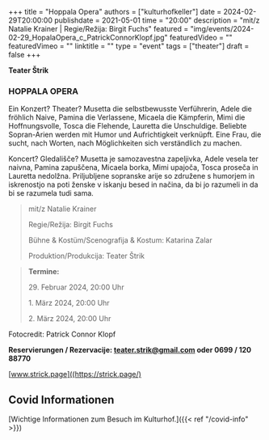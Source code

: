 +++
title = "Hoppala Opera"
authors = ["kulturhofkeller"]
date = 2024-02-29T20:00:00
publishdate = 2021-05-01
time = "20:00"
description = "mit/z Natalie Krainer | Regie/Režija: Birgit Fuchs"
featured = "img/events/2024-02-29_HopalaOpera_c_PatrickConnorKlopf.jpg"
featuredVideo = ""
featuredVimeo = ""
linktitle = ""
type = "event"
tags = ["theater"]
draft = false
+++


**Teater Štrik**

### HOPPALA OPERA

Ein Konzert? Theater? Musetta die selbstbewusste Verführerin, Adele die fröhlich Naive, Pamina die Verlassene, Micaela die Kämpferin, Mimi die Hoffnungsvolle, Tosca die Flehende, Lauretta die Unschuldige. Beliebte Sopran-Arien werden mit Humor und Aufrichtigkeit verknüpft. Eine Frau,
die sucht, nach Worten, nach Möglichkeiten sich verständlich zu machen.

Koncert? Gledališče? Musetta je samozavestna zapeljivka, Adele vesela ter naivna, Pamina zapuščena, Micaela borka, Mimi upajoča, Tosca proseča in Lauretta nedolžna. Priljubljene sopranske arije so združene s humorjem in iskrenostjo na poti ženske v iskanju besed in načina, da bi jo razumeli in da bi se razumela tudi sama.

>mit/z Natalie Krainer
>
>Regie/Režija: Birgit Fuchs
>
>Bühne & Kostüm/Scenografija & Kostum: Katarina Zalar
>
>Produktion/Produkcija: Teater Štrik


>**Termine:**
>
> 29\. Februar 2024, 20:00 Uhr
>
> 1\. März 2024, 20:00 Uhr
>
> 2\. März 2024, 20:00 Uhr

Fotocredit: Patrick Connor Klopf

**Reservierungen / Rezervacije: teater.strik@gmail.com oder 0699 / 120 88770**

[www.strick.page]((https://strick.page/)



## Covid Informationen

[Wichtige Informationen zum Besuch im Kulturhof.]({{< ref "/covid-info" >}})
